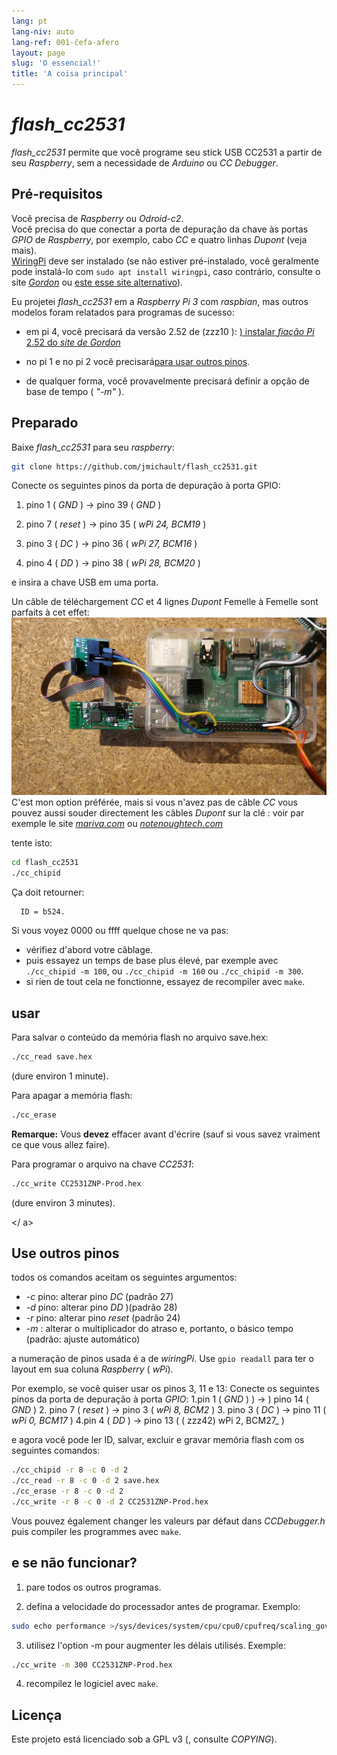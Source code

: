```yaml
---
lang: pt
lang-niv: auto
lang-ref: 001-ĉefa-afero
layout: page
slug: 'O essencial!'
title: 'A coisa principal'
---
```


# _flash\_cc2531_
 _flash\_cc2531_ permite que você programe seu stick USB CC2531 a partir de seu _Raspberry_, sem a necessidade de _Arduino_ ou _CC Debugger_.

## Pré-requisitos
Você precisa de _Raspberry_ ou _Odroid-c2_.  
Você precisa do que conectar a porta de depuração da chave às portas _GPIO_ de _Raspberry_, por exemplo, cabo _CC_ e quatro linhas _Dupont_ (veja mais).   
[WiringPi](http://wiringpi.com/) deve ser instalado (se não estiver pré-instalado, você geralmente pode instalá-lo com `sudo apt install wiringpi`, caso contrário, consulte o site [ _Gordon_](http://wiringpi.com/) ou [este esse site alternativo](https://github.com/WiringPi/WiringPi)).  

Eu projetei _flash\_cc2531_ em a _Raspberry Pi 3_ com _raspbian_, mas outros modelos foram relatados para programas de sucesso:
* em pi 4, você precisará da versão 2.52 de (zzz10 ):  [) instalar _fiação Pi_ 2.52 do _site de Gordon_](http://wiringpi.com/wiringpi-updated-to-2-52-for-the-raspberry-pi-4b/)  
* no pi 1 e no pi 2 você precisará[para usar outros pinos](#uzu_aliajn_pinglojn).  




* de qualquer forma, você provavelmente precisará definir a opção de base de tempo ( _"-m"_ ).





## Preparado

Baixe _flash\_cc2531_ para seu _raspberry_:
```bash
git clone https://github.com/jmichault/flash_cc2531.git
```
Conecte os seguintes pinos da porta de depuração à porta GPIO:

1. pino 1 ( _GND_ ) -> pino 39 ( _GND_ )


2. pino 7 ( _reset_ ) -> pino 35 ( _wPi 24, BCM19_ )


3. pino 3 ( _DC_ ) -> pino 36 ( _wPi 27, BCM16_ )


4. pino 4 ( _DD_ ) -> pino 38 ( _wPi 28, BCM20_ )



e insira a chave USB em uma porta.

Un câble de téléchargement _CC_ et 4 lignes _Dupont_ Femelle à Femelle sont parfaits à cet effet:
![photo de la clé et de la _framboise_](https://github.com/jmichault/files/raw/master/Raspberry-CC2531.jpg)
C'est mon option préférée, mais si vous n'avez pas de câble _CC_ vous pouvez aussi souder directement les câbles _Dupont_ sur la clé : voir par exemple le site [ _mariva.com_](https://lemariva.com/blog/2019/08/zigbee-flashing-cc2531-using-raspberry-pi-without-cc-debugger) ou [ _notenoughtech.com_](https://notenoughtech.com/home-automation/flashing-cc2531-without-cc-debugger/)


tente isto:
```bash
cd flash_cc2531
./cc_chipid
```
Ça doit retourner:
```
  ID = b524.
```
Si vous voyez 0000 ou ffff quelque chose ne va pas:
* vérifiez d'abord votre câblage.
* puis essayez un temps de base plus élevé, par exemple avec `./cc_chipid -m 100`, ou `./cc_chipid -m 160` ou `./cc_chipid -m 300`.
* si rien de tout cela ne fonctionne, essayez de recompiler avec `make`.


## usar
Para salvar o conteúdo da memória flash no arquivo save.hex:
```bash
./cc_read save.hex
```
(dure environ 1 minute).

Para apagar a memória flash:
```bash
./cc_erase
```
**Remarque:** Vous **devez** effacer avant d'écrire (sauf si vous savez vraiment ce que vous allez faire).

Para programar o arquivo na chave _CC2531_:
```bash
./cc_write CC2531ZNP-Prod.hex
```
(dure environ 3 minutes).

<a id ="usar_aliajn_pinos"></ a>
## Use outros pinos
todos os comandos aceitam os seguintes argumentos:
* _-c_ pino: alterar pino _DC_ (padrão 27)
* _-d_ pino: alterar pino _DD_ )(padrão 28)
* _-r_ pino: alterar pino _reset_ (padrão 24)
* _-m_ : alterar o multiplicador do atraso e, portanto, o básico tempo (padrão: ajuste automático)

a numeração de pinos usada é a de _wiringPi_. Use `gpio readall` para ter o layout em sua coluna _Raspberry_ ( _wPi_).

Por exemplo, se você quiser usar os pinos 3, 11 e 13: 
Conecte os seguintes pinos da porta de depuração à porta _GPIO_:
1.pin 1 ( _GND_ ) ) -> ) pino 14 ( _GND_ )
2. pino 7 ( _reset_ ) -> pino 3 ( _wPi 8, BCM2_ )
3. pino 3 ( _DC_ ) -> pino 11 ( _wPi 0, BCM17_ )
4.pin 4 ( _DD_ ) -> pino 13 ( ( zzz42) wPi 2, BCM27_ )

e agora você pode ler ID, salvar, excluir e gravar memória flash com os seguintes comandos:
```bash
./cc_chipid -r 8 -c 0 -d 2
./cc_read -r 8 -c 0 -d 2 save.hex
./cc_erase -r 8 -c 0 -d 2
./cc_write -r 8 -c 0 -d 2 CC2531ZNP-Prod.hex
```

Vous pouvez également changer les valeurs par défaut dans _CCDebugger.h_ puis compiler les programmes avec `make`.

## e se não funcionar?

1. pare todos os outros programas.


2. defina a velocidade do processador antes de programar. Exemplo:  


```bash
sudo echo performance >/sys/devices/system/cpu/cpu0/cpufreq/scaling_governor
```
3. utilisez l'option -m pour augmenter les délais utilisés. Exemple:  


```bash
./cc_write -m 300 CC2531ZNP-Prod.hex
```
4. recompilez le logiciel avec `make`.



## Licença

Este projeto está licenciado sob a GPL v3 (, consulte _COPYING_).
